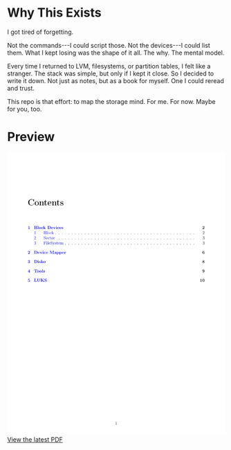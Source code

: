 # Why This Exists

I got tired of forgetting.

Not the commands---I could script those. Not the devices---I could list them.
What I kept losing was the shape of it all. The why. The mental model.

Every time I returned to LVM, filesystems, or partition tables, I felt like a stranger.
The stack was simple, but only if I kept it close. So I decided to write it
down. Not just as notes, but as a book for myself. One I could reread and trust.

This repo is that effort: to map the storage mind.
For me. For now. Maybe for you, too.

# Preview

[![Preview of the book](./preview.png)](./linux-disks.pdf)
[View the latest PDF](./linux-disks.pdf)
